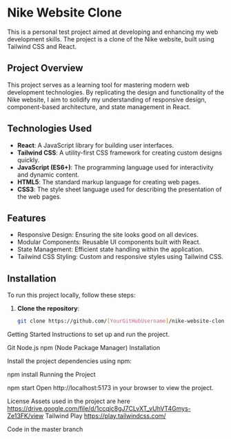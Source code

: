 # Nike Website Clone

This is a personal test project aimed at developing and enhancing my web development skills. The project is a clone of the Nike website, built using Tailwind CSS and React.

## Project Overview

This project serves as a learning tool for mastering modern web development technologies. By replicating the design and functionality of the Nike website, I aim to solidify my understanding of responsive design, component-based architecture, and state management in React.

## Technologies Used

- **React**: A JavaScript library for building user interfaces.
- **Tailwind CSS**: A utility-first CSS framework for creating custom designs quickly.
- **JavaScript (ES6+)**: The programming language used for interactivity and dynamic content.
- **HTML5**: The standard markup language for creating web pages.
- **CSS3**: The style sheet language used for describing the presentation of the web pages.

## Features

- Responsive Design: Ensuring the site looks good on all devices.
- Modular Components: Reusable UI components built with React.
- State Management: Efficient state handling within the application.
- Tailwind CSS Styling: Custom and responsive styles using Tailwind CSS.

## Installation

To run this project locally, follow these steps:

1. **Clone the repository**:
   ```bash
   git clone https://github.com/[YourGitHubUsername]/nike-website-clone.git

Getting Started
Instructions to set up and run the project.

Git
Node.js
npm (Node Package Manager)
Installation

Install the project dependencies using npm:

npm install
Running the Project

npm start
Open http://localhost:5173 in your browser to view the project.

License
Assets used in the project are here https://drive.google.com/file/d/1ccqjc8gJ7CLvXT_vUhVT4Gmys-Ze13FK/view
Tailwind Play https://play.tailwindcss.com/

Code in the master branch
